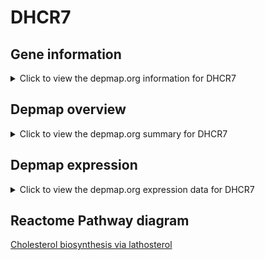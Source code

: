 <h1>DHCR7</h1>

<h2>Gene information</h2>
<details>
  <summary>Click to view the depmap.org information for DHCR7</summary>
  <iframe src="https://depmap.org/portal/gene/DHCR7?tab=about" style="border:none;width:100%;height:800px"></iframe>
</details>

<h2>Depmap overview</h2>
<details>
  <summary>Click to view the depmap.org summary for DHCR7</summary>
  <iframe src="https://depmap.org/portal/gene/DHCR7?tab=overview" style="border:none;width:100%;height:800px"></iframe>
</details>

<h2>Depmap expression</h2>
<details>
  <summary>Click to view the depmap.org expression data for DHCR7</summary>
  <iframe src="https://depmap.org/portal/gene/DHCR7?tab=characterization" style="border:none;width:100%;height:800px"></iframe>
</details>



<h2>Reactome Pathway diagram</h2>
<a href="https://reactome.org/PathwayBrowser/#/R-HSA-6807062" target="_BLANK">Cholesterol biosynthesis via lathosterol</a>



